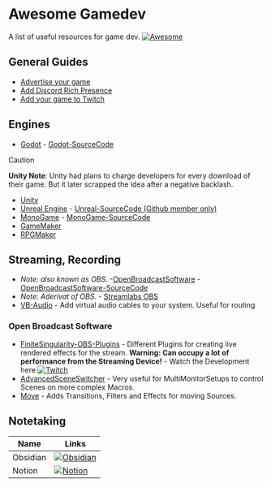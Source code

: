 # Awesome Gamedev

A list of useful resources for game dev. [![Awesome](https://awesome.re/badge.svg)](https://awesome.re)

## General Guides
- [Advertise your game](/guides/how-to-advertise-your-game.md)
- [Add Discord Rich Presence](/guides/how-to-add-discord-rich-presence.md)
- [Add your game to Twitch](/guides/how-to-add-your-game-to-twitch.md)


## Engines
- [Godot](https://godotengine.org/) - [Godot-SourceCode](https://github.com/godotengine/godot)

> [!CAUTION] 
> **Unity Note**: Unity had plans to charge developers for every download of their game. But it later scrapped the idea after a negative backlash.

- [Unity](https://unity.com/)
- [Unreal Engine](https://www.unrealengine.com/en-US/) - [Unreal-SourceCode (Github member only)](https://github.com/EpicGames/UnrealEngine)
- [MonoGame](https://www.monogame.net/) - [MonoGame-SourceCode](https://github.com/monogame/monogame)
- [GameMaker](https://www.yoyogames.com/en/gamemaker)
- [RPGMaker](https://www.rpgmakerweb.com/)

## Streaming, Recording
- _Note: also known as OBS._ -[OpenBroadcastSoftware](https://obsproject.com/) - [OpenBroadcastSoftware-SourceCode](https://github.com/obsproject)
- _Note: Aderivat of OBS._ - [Streamlabs OBS](https://streamlabs.com/)
- [VB-Audio](https://vb-audio.com/Cable/) - Add virtual audio cables to your system. Useful for routing

### Open Broadcast Software
- [FiniteSingularity-OBS-Plugins](https://github.com/finitesingularity) - Different Plugins for creating live rendered effects for the stream. **Warning: Can occupy a lot of performance from the Streaming Device!** - Watch the Development here [![Twitch](https://img.shields.io/badge/Twitch-a970ff?style=for-the-badge&logo=Twitch&logoColor=white)](https://www.twitch.tv/finitesingularity) 
- [AdvancedSceneSwitcher](https://obsproject.com/forum/resources/advanced-scene-switcher.395/) - Very useful for MultiMonitorSetups to control Scenes on more complex Macros.
- [Move](https://obsproject.com/forum/resources/move.913/) - Adds Transitions, Filters and Effects for moving Sources.

## Notetaking

| Name     | Links |
| -------- | ----- |
| Obsidian | [![Obsidian](https://img.shields.io/badge/Obsidian-%23483699.svg?style=for-the-badge&logo=obsidian&logoColor=white)](https://obsidian.md/)      |
| Notion | [![Notion](https://img.shields.io/badge/Notion-%23000000.svg?style=for-the-badge&logo=notion&logoColor=white)](https://www.notion.so/)      |






